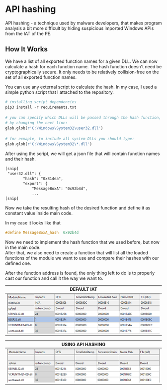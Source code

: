 # API hashing

API hashing - a technique used by malware developers, that makes program analysis a bit more difficult by hiding suspicious imported Windows APIs from the IAT of the PE.

## How It Works

We have a list of all exported function names for a given DLL. We can now calculate a hash for each function name. The hash function doesn't need be cryptographically secure. It only needs to be relatively collision-free on the set of all exported function names.

You can use any external script to calculate the hash. In my case, I used a simple python script that I attached to the repository.

```python
# installing script dependencies
pip3 install -r requirements.txt

# you can specify which DLLs will be passed through the hash function,
# by changing the next line:
glob.glob(r'C:\Windows\System32\user32.dll')

# for exmaple, to include all system DLLs you should type:
glob.glob(r'C:\Windows\System32\*.dll')
```

After using the script, we will get a json file that will contain function names and their hash.

```
[snip]
 "user32.dll": {
        "hash": "0x814ea",
        "export": {
            "MessageBoxA": "0x92b4d",
            ...
[snip]
```

Now we take the resulting hash of the desired function
and define it as constant value inside main code.

In my case it looks like that
```c++
#define MessageBoxA_hash  0x92b4d 
```
 Now we need to implement the hash function that we used before, but now in the main code.<br />
 After that, we also need to create a function that will list all the loaded functions of the module we want to use and compare their hashes with our defined one.

 After the function address is found, the only thing left to do is to properly cast our function and call it the way we want to.

 |  DEFAULT IAT                     |
 | -------------------------------- | 
 | ![default](assets/default.png)   |

 | USING API HASHING                |
 | -------------------------------- |
 | ![hashing](assets/hashing.png)   |
 
  
